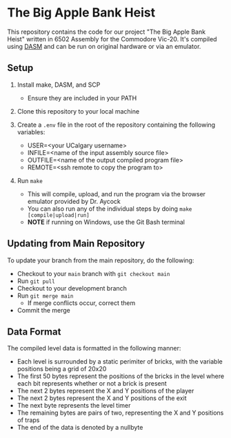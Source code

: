 # The Big Apple Bank Heist

This repository contains the code for our project "The Big Apple Bank Heist" written in 6502 Assembly for the Commodore Vic-20. It's compiled using [DASM](https://github.com/dasm-assembler/dasm) and can be run on original hardware or via an emulator.

## Setup
1. Install make, DASM, and SCP
    - Ensure they are included in your PATH

2. Clone this repository to your local machine

3. Create a `.env` file in the root of the repository containing the following variables:
    - USER=\<your UCalgary username\>
    - INFILE=\<name of the input assembly source file\>
    - OUTFILE=\<name of the output compiled program file\>
    - REMOTE=\<ssh remote to copy the program to\>

4. Run `make`
    - This will compile, upload, and run the program via the browser emulator provided by Dr. Aycock
    - You can also run any of the individual steps by doing `make [compile|upload|run]`
    - **NOTE** if running on Windows, use the Git Bash terminal

## Updating from Main Repository
To update your branch from the main repository, do the following:
- Checkout to your `main` branch with `git checkout main`
- Run `git pull`
- Checkout to your development branch
- Run `git merge main`
    - If merge conflicts occur, correct them
- Commit the merge

## Data Format
The compiled level data is formatted in the following manner:
- Each level is surrounded by a static perimiter of bricks, with the variable positions being a grid of 20x20
- The first 50 bytes represent the positions of the bricks in the level where each bit represents whether or not a brick is present
- The next 2 bytes represent the X and Y positions of the player
- The next 2 bytes represent the X and Y positions of the exit
- The next byte represents the level timer
- The remaining bytes are pairs of two, representing the X and Y positions of traps
- The end of the data is denoted by a nullbyte